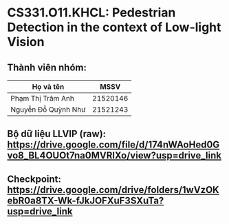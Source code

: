 # CS331.O11.KHCL: Pedestrian Detection in the context of Low-light Vision
## Thành viên nhóm:
| Họ và tên     | MSSV          |
| ------------- | ------------- |
| Phạm Thị Trâm Anh  | 21520146  |
| Nguyễn Đỗ Quỳnh Như  | 21521243  |
## Bộ dữ liệu LLVIP (raw):  https://drive.google.com/file/d/174nWAoHed0Gvo8_BL4OUOt7na0MVRlXo/view?usp=drive_link
## Checkpoint: https://drive.google.com/drive/folders/1wVzOKebR0a8TX-Wk-fJkJOFXuF3SXuTa?usp=drive_link
